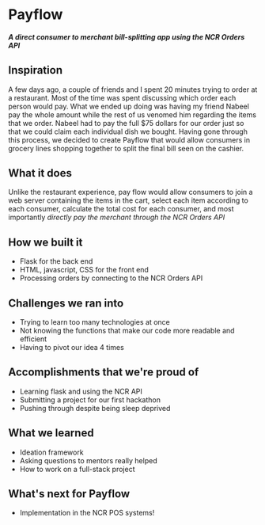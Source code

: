 # Payflow

#### _A direct consumer to merchant bill-splitting app using the NCR Orders API_

## Inspiration

A few days ago, a couple of friends and I spent 20 minutes trying to order at a restaurant. Most of the time was spent discussing which order each person would pay. What we ended up doing was having my friend Nabeel pay the whole amount while the rest of us venomed him regarding the items that we order. Nabeel had to pay the full $75 dollars for our order just so that we could claim each individual dish we bought. Having gone through this process, we decided to create Payflow that would allow consumers in grocery lines shopping together to split the final bill seen on the cashier.

## What it does

Unlike the restaurant experience, pay flow would allow consumers to join a web server containing the items in the cart, select each item according to each consumer, calculate the total cost for each consumer, and most importantly *directly pay the merchant through the NCR Orders API*

## How we built it
- Flask for the back end
- HTML, javascript, CSS for the front end
- Processing orders by connecting to the NCR Orders API

## Challenges we ran into
- Trying to learn too many technologies at once
- Not knowing the functions that make our code more readable and efficient
- Having to pivot our idea 4 times

## Accomplishments that we're proud of
- Learning flask and using the NCR API
- Submitting a project for our first hackathon
- Pushing through despite being sleep deprived

## What we learned
- Ideation framework
- Asking questions to mentors really helped
- How to work on a full-stack project

## What's next for Payflow
- Implementation in the NCR POS systems!